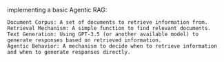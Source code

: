  implementing a basic Agentic RAG:

    Document Corpus: A set of documents to retrieve information from.
    Retrieval Mechanism: A simple function to find relevant documents.
    Text Generation: Using GPT-3.5 (or another available model) to generate responses based on retrieved information.
    Agentic Behavior: A mechanism to decide when to retrieve information and when to generate responses directly.
